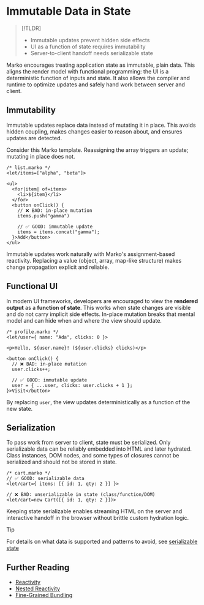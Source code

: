 # Immutable Data in State

> [!TLDR]
> - Immutable updates prevent hidden side effects
> - UI as a function of state requires immutability
> - Server-to-client handoff needs serializable state

Marko encourages treating application state as immutable, plain data. This aligns the render model with functional programming: the UI is a deterministic function of inputs and state. It also allows the compiler and runtime to optimize updates and safely hand work between server and client.

## Immutability

Immutable updates replace data instead of mutating it in place. This avoids hidden coupling, makes changes easier to reason about, and ensures updates are detected.

Consider this Marko template. Reassigning the array triggers an update; mutating in place does not.

```marko
/* list.marko */
<let/items=["alpha", "beta"]>

<ul>
  <for|item| of=items>
    <li>${item}</li>
  </for>
  <button onClick() {
    // ❌ BAD: in-place mutation
    items.push("gamma")

    // ✅ GOOD: immutable update
    items = items.concat("gamma");
  }>Add</button>
</ul>
```

Immutable updates work naturally with Marko's assignment-based reactivity. Replacing a value (object, array, map-like structure) makes change propagation explicit and reliable.

## Functional UI

In modern UI frameworks, developers are encouraged to view the **rendered output** as a **function of state**. This works when state changes are visible and do not carry implicit side effects. In-place mutation breaks that mental model and can hide when and where the view should update.

```marko
/* profile.marko */
<let/user={ name: "Ada", clicks: 0 }>

<p>Hello, ${user.name}! (${user.clicks} clicks)</p>

<button onClick() {
  // ❌ BAD: in-place mutation
  user.clicks++;

  // ✅ GOOD: immutable update
  user = { ...user, clicks: user.clicks + 1 };
}>Visit</button>
```

By replacing `user`, the view updates deterministically as a function of the new state.

## Serialization

To pass work from server to client, state must be serialized. Only serializable data can be reliably embedded into HTML and later hydrated. Class instances, DOM nodes, and some types of closures cannot be serialized and should not be stored in state.

```marko
/* cart.marko */
// ✅ GOOD: serializable data
<let/cart={ items: [{ id: 1, qty: 2 }] }>

// ❌ BAD: unserializable in state (class/function/DOM)
<let/cart=new Cart([{ id: 1, qty: 2 }])>
```

Keeping state serializable enables streaming HTML on the server and interactive handoff in the browser without brittle custom hydration logic.

> [!TIP]
> For details on what data is supported and patterns to avoid, see [serializable state](./serializable-state.md)

## Further Reading

- [Reactivity](../reference/reactivity.md)
- [Nested Reactivity](./nested-reactivity.md)
- [Fine-Grained Bundling](./fine-grained-bundling.md)
